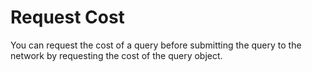 # Request Cost

You can request the cost of a query before submitting the query to the network by requesting the cost of the query object.

```java

```

